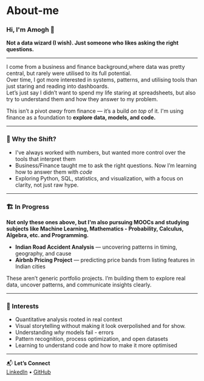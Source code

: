 # About-me

### Hi, I'm Amogh 👋  
**Not a data wizard (I wish). Just someone who likes asking the right questions.**

---

I come from a business and finance background,where data was pretty central, but rarely were utilised to its full potential.  
Over time, I got more interested in systems, patterns, and utilising tools than just staring and reading into dashboards.  
Let’s just say I didn’t want to spend my life staring at spreadsheets, but also try to understand them and how they answer to my problem.

This isn’t a pivot *away* from finance — it’s a build *on top* of it. I'm using finance as a foundation to **explore data, models, and code.**

---

### 🔁 Why the Shift?

- I've always worked with numbers, but wanted more control over the tools that interpret them  
- Business/Finance taught me to ask the right questions. Now I’m learning how to answer them with *code*  
- Exploring Python, SQL, statistics, and visualization, with a focus on clarity, not just raw hype.

---

### 🏗️ In Progress

**Not only these ones above, but I'm also pursuing MOOCs and studying subjects like Machine Learning, Mathematics - Probability, Calculus, Algebra, etc. and Programming.**
- **Indian Road Accident Analysis** — uncovering patterns in timing, geography, and cause  
- **Airbnb Pricing Project** — predicting price bands from listing features in Indian cities


These aren’t generic portfolio projects. I’m building them to explore real data, uncover patterns, and communicate insights clearly.

---

### 🧰 Interests

- Quantitative analysis rooted in real context  
- Visual storytelling without making it look overpolished and for show.
- Understanding *why* models fail - errors
- Pattern recognition, process optimization, and open datasets  
- Learning to understand code and how to make it more optimised

---

📬 **Let’s Connect**  
[LinkedIn](https://www.linkedin.com/in/mvamogh) • [GitHub](https://github.com/amoghmv)

